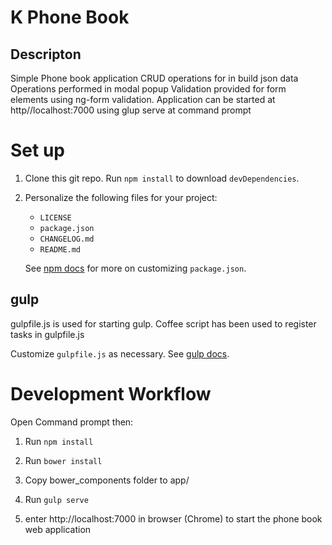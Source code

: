 K Phone Book
=========================
## Descripton
Simple Phone book application
CRUD operations for in build json data
Operations performed in modal popup
Validation provided for form elements using ng-form validation.
Application can be started at http//localhost:7000 using glup serve at command prompt

Set up
======

1. Clone this git repo. Run `npm install` to download `devDependencies`.

2.  Personalize the following files for your project:
    - `LICENSE`
    - `package.json`
    - `CHANGELOG.md`
    - `README.md`

    See [npm docs](https://npmjs.org/doc/json.html) for more on customizing `package.json`.


## gulp

gulpfile.js is used for starting gulp. 
Coffee script has been used to register tasks in gulpfile.js

Customize `gulpfile.js` as necessary. See [gulp docs](https://github.com/gulpjs/gulp).


Development Workflow
====================

Open Command prompt then:

1.  Run `npm install`

2.  Run `bower install`

3.  Copy bower_components folder to app/
    
4.  Run `gulp serve`

5.  enter http://localhost:7000 in browser (Chrome) to start the phone book web application


